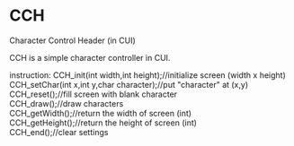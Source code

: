 # CCH
Character Control Header (in CUI)

CCH is a simple character controller in CUI.

instruction:
CCH_init(int width,int height);//initialize screen (width x height)<br>
CCH_setChar(int x,int y,char character);//put "character" at (x,y)<br>
CCH_reset();//fill screen with blank character<br>
CCH_draw();//draw characters<br>
CCH_getWidth();//return the width of screen (int)<br>
CCH_getHeight();//return the height of screen (int)<br>
CCH_end();//clear settings
